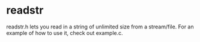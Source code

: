 # readstr
readstr.h lets you read in a string of unlimited size from a stream/file. For an example of how to use it, check out example.c.
